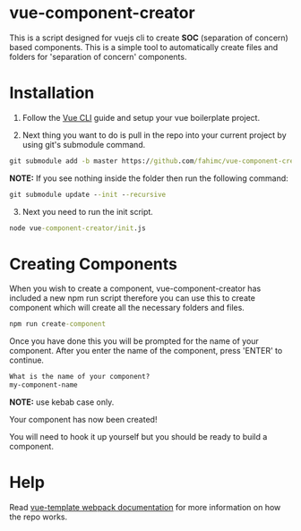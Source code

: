 # vue-component-creator
This is a script designed for vuejs cli to create **SOC** (separation of concern) based components.
This is a simple tool to automatically create files and folders for 'separation of concern' components.


# Installation

1. Follow the [Vue CLI](https://vuejs.org/v2/guide/installation.html) guide and setup your vue boilerplate project.

2. Next thing you want to do is pull in the repo into your current project by using git's submodule command.

```cmd
git submodule add -b master https://github.com/fahimc/vue-component-creator.git
```

**NOTE:** If you see nothing inside the folder then run the following command:

```cmd
git submodule update --init --recursive
```

3. Next you need to run the init script.

```cmd
node vue-component-creator/init.js
```


# Creating Components

When you wish to create a component, vue-component-creator has included a new npm run script therefore you can use this to create component which will create all the necessary folders and files.

```cmd
npm run create-component
```

Once you have done this you will be prompted for the name of your component. After you enter the name of the component, press 'ENTER' to continue.

```cmd
What is the name of your component?
my-component-name

```

**NOTE:** use kebab case only.

Your component has now been created!

You will need to hook it up yourself but you should be ready to build a component.

# Help

Read [vue-template webpack documentation](http://vuejs-templates.github.io/webpack/) for more information on how the repo works.



